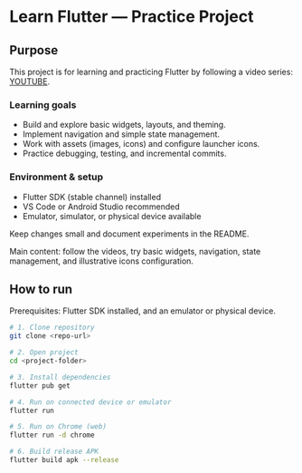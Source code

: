 # Learn Flutter — Practice Project

## Purpose

This project is for learning and practicing Flutter by following a video series: [YOUTUBE](https://www.youtube.com/watch?v=p1l-BUtjHJk&list=PLyxSzL3F7484qhNw1K08o8kDn8ecCpA_j).

### Learning goals

-   Build and explore basic widgets, layouts, and theming.
-   Implement navigation and simple state management.
-   Work with assets (images, icons) and configure launcher icons.
-   Practice debugging, testing, and incremental commits.

### Environment & setup

-   Flutter SDK (stable channel) installed
-   VS Code or Android Studio recommended
-   Emulator, simulator, or physical device available

Keep changes small and document experiments in the README.

Main content: follow the videos, try basic widgets, navigation, state management, and illustrative icons configuration.

## How to run

Prerequisites: Flutter SDK installed, and an emulator or physical device.

```bash
# 1. Clone repository
git clone <repo-url>

# 2. Open project
cd <project-folder>

# 3. Install dependencies
flutter pub get

# 4. Run on connected device or emulator
flutter run

# 5. Run on Chrome (web)
flutter run -d chrome

# 6. Build release APK
flutter build apk --release
```
